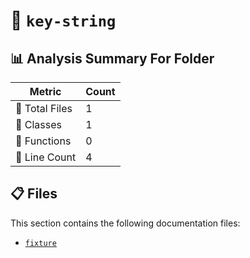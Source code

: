 # 📁 `key-string`

## 📊 Analysis Summary For Folder

| Metric | Count |
|--------|-------|
| 📁 Total Files | 1 |
| 🧱 Classes | 1 |
| 🔧 Functions | 0 |
| 🔢 Line Count | 4 |


## 📋 Files

This section contains the following documentation files:

- [`fixture`](./fixture.md)